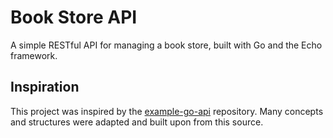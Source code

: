# Book Store API

A simple RESTful API for managing a book store, built with Go and the Echo framework.

## Inspiration

This project was inspired by the [example-go-api](https://github.com/raksit31667/example-go-api) repository. Many concepts and structures were adapted and built upon from this source.
